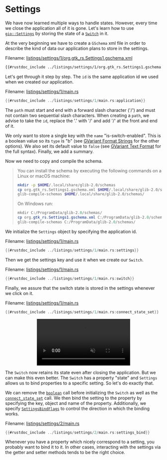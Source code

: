 # Settings

We have now learned multiple ways to handle states.
However, every time we close the application all of it is gone.
Let's learn how to use [`gio::Settings`](https://gtk-rs.org/gtk-rs-core/stable/latest/docs/gio/struct.Settings.html) by storing the state of a [`Switch`](../docs/gtk4/struct.Switch.html) in it.

At the very beginning we have to create a `GSchema` xml file in order to describe the kind of data our application plans to store in the settings.

Filename: <a class=file-link href="https://github.com/gtk-rs/gtk4-rs/blob/master/book/listings/settings/1/org.gtk_rs.Settings1.gschema.xml">listings/settings/1/org.gtk_rs.Settings1.gschema.xml</a>

```xml
{{#rustdoc_include ../listings/settings/1/org.gtk_rs.Settings1.gschema.xml}}
```
Let's get through it step by step.
The `id` is the same application id we used when we created our application.

Filename: <a class=file-link href="https://github.com/gtk-rs/gtk4-rs/blob/master/book/listings/settings/1/main.rs">listings/settings/1/main.rs</a>

```rust ,no_run,noplayground
{{#rustdoc_include ../listings/settings/1/main.rs:application}}
```
The `path` must start and end with a forward slash character ('/') and must not contain two sequential slash characters.
When creating a `path`, we advise to take the `id`, replace the '.' with '/' and add '/' at the front and end of it.

We only want to store a single key with the `name` "is-switch-enabled".
This is a boolean value so its `type` is "b" (see [GVariant Format Strings](https://docs.gtk.org/glib/gvariant-format-strings.html) for the other options).
We also set its default value to `false` (see [GVariant Text Format](https://docs.gtk.org/glib/gvariant-text.html) for the full syntax).
Finally, we add a summary.

Now we need to copy and compile the schema.

> You can install the schema by executing the following commands on a Linux or macOS machine:
> ```bash
> mkdir -p $HOME/.local/share/glib-2.0/schemas
> cp org.gtk_rs.Settings1.gschema.xml $HOME/.local/share/glib-2.0/schemas/
> glib-compile-schemas $HOME/.local/share/glib-2.0/schemas/
> ```
> 
> On Windows run:
> ```powershell
> mkdir C:/ProgramData/glib-2.0/schemas/
> cp org.gtk_rs.Settings1.gschema.xml C:/ProgramData/glib-2.0/schemas/
> glib-compile-schemas C:/ProgramData/glib-2.0/schemas/
> ```

We initialize the `Settings` object by specifying the application id.

Filename: <a class=file-link href="https://github.com/gtk-rs/gtk4-rs/blob/master/book/listings/settings/1/main.rs">listings/settings/1/main.rs</a>

```rust ,no_run,noplayground
{{#rustdoc_include ../listings/settings/1/main.rs:settings}}
```

Then we get the settings key and use it when we create our `Switch`.

Filename: <a class=file-link href="https://github.com/gtk-rs/gtk4-rs/blob/master/book/listings/settings/1/main.rs">listings/settings/1/main.rs</a>

```rust ,no_run,noplayground
{{#rustdoc_include ../listings/settings/1/main.rs:switch}}
```

Finally, we assure that the switch state is stored in the settings whenever we click on it.

Filename: <a class=file-link href="https://github.com/gtk-rs/gtk4-rs/blob/master/book/listings/settings/1/main.rs">listings/settings/1/main.rs</a>

```rust ,no_run,noplayground
{{#rustdoc_include ../listings/settings/1/main.rs:connect_state_set}}
```

<div style="text-align:center">
 <video autoplay muted loop>
  <source src="vid/settings_1.webm" type="video/webm">
Your browser does not support the video tag.
 </video>
</div>

The `Switch` now retains its state even after closing the application.
But we can make this even better.
The `Switch` has a property "state" and `Settings` allows us to bind properties to a specific setting.
So let's do exactly that.

We can remove the [`boolean`](https://gtk-rs.org/gtk-rs-core/stable/latest/docs/gio/prelude/trait.SettingsExt.html#tymethod.boolean) call before initializing the `Switch` as well as the [`connect_state_set`](../docs/gtk4/struct.Switch.html#method.connect_state_set) call.
We then bind the setting to the property by specifying the key, object and name of the property.
Additionally, we specify [`SettingsBindFlags`](https://gtk-rs.org/gtk-rs-core/stable/latest/docs/gio/struct.SettingsBindFlags.html) to control the direction in which the binding works.

Filename: <a class=file-link href="https://github.com/gtk-rs/gtk4-rs/blob/master/book/listings/settings/2/main.rs">listings/settings/2/main.rs</a>

```rust ,no_run,noplayground
{{#rustdoc_include ../listings/settings/2/main.rs:settings_bind}}
```

Whenever you have a property which nicely correspond to a setting, you probably want to bind it to it.
In other cases, interacting with the settings via the getter and setter methods tends to be the right choice.
